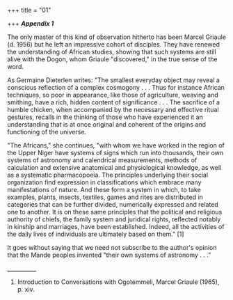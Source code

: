 +++
title = "01"

+++
***Appendix 1***  


The only master of this kind of observation hitherto has been Marcel Griaule \(d. 1956\) but he left an impressive cohort of disciples. They have renewed the understanding of African studies, showing that such systems are still alive with the Dogon, whom Griaule "discovered," in the true sense of the word.

As Germaine Dieterlen writes: "The smallest everyday object may reveal a conscious reflection of a complex cosmogony . . . Thus for instance African techniques, so poor in appearance, like those of agriculture, weaving and smithing, have a rich, hidden content of significance . . . The sacrifice of a humble chicken, when accompanied by the necessary and effective ritual gestures, recalls in the thinking of those who have experienced it an understanding that is at once original and coherent of the origins and functioning of the universe.

"The Africans," she continues, "with whom we have worked in the region of the Upper Niger have systems of signs which run into thousands, their own systems of astronomy and calendrical measurements, methods of calculation and extensive anatomical and physiological knowledge, as well as a systematic pharmacopoeia. The principles underlying their social organization find expression in classifications which embrace many manifestations of nature. And these form a system in which, to take examples, plants, insects, textiles, games and rites are distributed in categories that can be further divided, numerically expressed and related one to another. It is on these same principles that the political and religious authority of chiefs, the family system and juridical rights, reflected notably in kinship and marriages, have been established. Indeed, all the activities of the daily lives of individuals are ultimately based on them." \[1\]

It goes without saying that we need not subscribe to the author's opinion that the Mande peoples invented "their own systems of astronomy . . .”

**\_\_\_\_\_\_\_\_\_\_**

1. Introduction to Conversations with Ogotemmeli, Marcel Griaule \(1965\), p. xiv.



